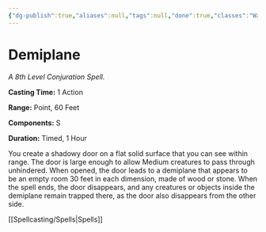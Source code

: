 ```yaml
---
{"dg-publish":true,"aliases":null,"tags":null,"done":true,"classes":"Warlock, Wizard,","spellLevel":8,"school":"Conjuration","source":"PHB","permalink":"/spells/demiplane/","dgHomeLink":false,"dgPassFrontmatter":true}
---
```


# Demiplane
*A 8th Level Conjuration Spell.*

**Casting Time:** 1 Action

**Range:** Point, 60 Feet

**Components:** S 

**Duration:** Timed, 1 Hour

You create a shadowy door on a flat solid surface that you can see within range. The door is large enough to allow Medium creatures to pass through unhindered. When opened, the door leads to a demiplane that appears to be an empty room 30 feet in each dimension, made of wood or stone. When the spell ends, the door disappears, and any creatures or objects inside the demiplane remain trapped there, as the door also disappears from the other side.

[[Spellcasting/Spells|Spells]]